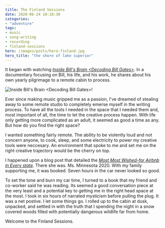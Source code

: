 ```yaml
---
title: The Finland Sessions
date: 2020-06-24 10:18:30
categories:
- "adventure"
tags:
- music
- song-writing
- recording
- finland-sessions
hero: /images/posts/hero-finland.jpg
hero_title: "the shore of lake superior"
---
```

It began with watching [*Inside Bill's Brain \<Decoding Bill Gates\>*](https://www.netflix.com/title/80184771).  In a documentary focusing on Bill, his life, and his work, he shares about his own yearly pilgrimage to a remote cabin to process.

<!-- more -->

![Inside Bill's Brain \<Decoding Bill Gates\>!](/images/posts/inside-bills-brain.jpg "Inside Bill's Brain \<Decoding Bill Gates\>")

Ever since making music gripped me as a passion, I've dreamed of stealing away to some remote studio to completely emerse myself in the writing process.  To have all the tools I needed in the space that I needed them and, most important of all, the time to let the creative process happen.  With life only getting more complicated as an adult, it seemed as good a time as any.  But how do you find the right space?

I wanted something fairly remote.  The ability to be violently loud and not concern anyone, to cook, sleep, and some electricity to power my creative tools were neccesary.  An environment that spoke to me and set me on the right creative trajectory would be the cherry on top.  

I happened upon a blog post that detailed the [*Most Most Wished-for Airbnb in Every state*](https://www.realsimple.com/work-life/travel/destinations/best-airbnb-listings).  There she was.  Ms. Minnesota 2020.  With my family supporting me, it was booked.  Seven hours in the car never looked so good.

To set the tone and burn my car time, I turned to a book that my friend and co-worker said he was reading.  Its seemed a good conversation piece at the very least and a potential key to getting me in the right head space at the most.  I took in six hours of narrated mysticism before pulling the plug.   It was a net postive.  I let some things go.  I rolled up to the cabin at dusk, unpacked, and settled in with the truth that I spending the night in a snow covered woods filled with potentially dangerous wildlife far from home.

Welcome to the Finland Sessions.


